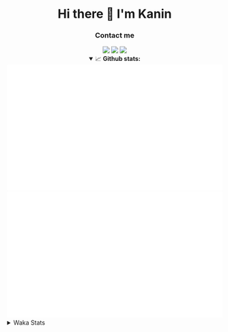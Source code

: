 <div align="center">
 <h1>Hi there 👋 I'm Kanin</h1>
 <h3>Contact me</h3>
 <a href="mailto:im@kanin.dev"><img src="https://img.shields.io/badge/gmail-%23D14836.svg?&style=for-the-badge&logo=gmail&logoColor=white"/></a>
 <a href="https://twitter.com/KaninDev"><img src="https://img.shields.io/badge/twitter-%231DA1F2.svg?&style=for-the-badge&logo=twitter&logoColor=white"/></a>
 <a href="https://www.linkedin.com/in/KaninDev"><img src="https://img.shields.io/badge/linkedin-%230077B5.svg?&style=for-the-badge&logo=linkedin&logoColor=white"/></a>
<details open>
  <summary>📈 <b>Github stats:</b></summary>
  <img src="https://github.com/Kanin/Kanin/blob/master/scripts/GitHubStats/generated/overview.svg"/>
  <img src="https://github.com/Kanin/Kanin/blob/master/scripts/GitHubStats/generated/languages.svg"/>
</details>
</div>

<details>
 <summary>Waka Stats</summary>

<!--START_SECTION:waka-->
![Profile Views](http://img.shields.io/badge/Profile%20Views-14-blue)

![Lines of code](https://img.shields.io/badge/From%20Hello%20World%20I%27ve%20Written-31837%20lines%20of%20code-blue)

**🐱 My Github Data** 

> 🏆 241 Contributions in the Year 2021
 > 
> 📦 36.4 kB Used in Github's Storage 
 > 
> 🚫 Not Opted to Hire
 > 
> 📜 11 Public Repositories 
 > 
> 🔑 5 Private Repositories  
 > 
**I'm an Early 🐤** 

```text
🌞 Morning    98 commits     ████░░░░░░░░░░░░░░░░░░░░░   17.79% 
🌆 Daytime    218 commits    ██████████░░░░░░░░░░░░░░░   39.56% 
🌃 Evening    120 commits    █████░░░░░░░░░░░░░░░░░░░░   21.78% 
🌙 Night      115 commits    █████░░░░░░░░░░░░░░░░░░░░   20.87%

```
📅 **I'm Most Productive on Monday** 

```text
Monday       109 commits    █████░░░░░░░░░░░░░░░░░░░░   19.78% 
Tuesday      86 commits     ████░░░░░░░░░░░░░░░░░░░░░   15.61% 
Wednesday    92 commits     ████░░░░░░░░░░░░░░░░░░░░░   16.7% 
Thursday     63 commits     ██░░░░░░░░░░░░░░░░░░░░░░░   11.43% 
Friday       50 commits     ██░░░░░░░░░░░░░░░░░░░░░░░   9.07% 
Saturday     52 commits     ██░░░░░░░░░░░░░░░░░░░░░░░   9.44% 
Sunday       99 commits     ████░░░░░░░░░░░░░░░░░░░░░   17.97%

```


📊 **This Week I Spent My Time On** 

```text
⌚︎ Time Zone: America/New_York

💬 Programming Languages: 
Python                   10 hrs 40 mins      ████████████████████████░   96.77% 
SCSS                     10 mins             ░░░░░░░░░░░░░░░░░░░░░░░░░   1.66% 
Other                    8 mins              ░░░░░░░░░░░░░░░░░░░░░░░░░   1.27% 
virtualenv               2 mins              ░░░░░░░░░░░░░░░░░░░░░░░░░   0.3% 
Git Config               0 secs              ░░░░░░░░░░░░░░░░░░░░░░░░░   0.0%

🔥 Editors: 
PyCharm                  10 hrs 50 mins      ████████████████████████░   98.34% 
IntelliJ                 10 mins             ░░░░░░░░░░░░░░░░░░░░░░░░░   1.66%

🐱‍💻 Projects: 
CGLS                     10 hrs 27 mins      ███████████████████████░░   94.83% 
Naila.py                 23 mins             █░░░░░░░░░░░░░░░░░░░░░░░░   3.5% 
Kanin                    10 mins             ░░░░░░░░░░░░░░░░░░░░░░░░░   1.66%

💻 Operating System: 
Linux                    11 hrs 1 min        █████████████████████████   100.0%

```

**I Mostly Code in Python** 

```text
Python                   21 repos            ███████████████████░░░░░░   77.78% 
JavaScript               3 repos             ██░░░░░░░░░░░░░░░░░░░░░░░   11.11% 
Kotlin                   1 repo              █░░░░░░░░░░░░░░░░░░░░░░░░   3.7% 
HTML                     1 repo              █░░░░░░░░░░░░░░░░░░░░░░░░   3.7% 
Java                     1 repo              █░░░░░░░░░░░░░░░░░░░░░░░░   3.7%

```


**Timeline**

![Chart not found](https://raw.githubusercontent.com/Kanin/Kanin/master/charts/bar_graph.png) 


 Last Updated on 10/07/2021
<!--END_SECTION:waka-->
</details>
